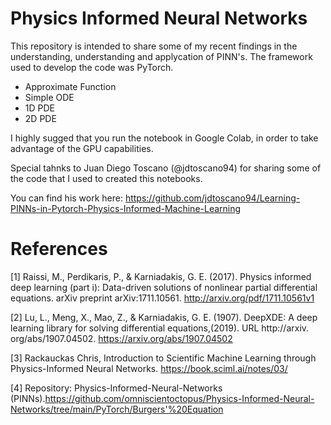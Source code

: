 # Physics Informed Neural Networks

This repository is intended to share some of my recent findings in the understanding, understanding and applycation of PINN's. The framework used to develop the code was PyTorch.
* Approximate Function
* Simple ODE
* 1D PDE
* 2D PDE

I highly sugged that you run the notebook in Google Colab, in order to take advantage of the GPU capabilities.

Special tahnks to Juan Diego Toscano (@jdtoscano94) for sharing some of the code that I used to created this notebooks. 

You can find his work here: https://github.com/jdtoscano94/Learning-PINNs-in-Pytorch-Physics-Informed-Machine-Learning

# References
[1] Raissi, M., Perdikaris, P., & Karniadakis, G. E. (2017). Physics informed deep learning (part i): Data-driven solutions of nonlinear partial differential equations. arXiv preprint arXiv:1711.10561. http://arxiv.org/pdf/1711.10561v1

[2] Lu, L., Meng, X., Mao, Z., & Karniadakis, G. E. (1907). DeepXDE: A deep learning library for solving differential equations,(2019). URL http://arxiv. org/abs/1907.04502. https://arxiv.org/abs/1907.04502

[3] Rackauckas Chris, Introduction to Scientific Machine Learning through Physics-Informed Neural Networks. https://book.sciml.ai/notes/03/

[4] Repository: Physics-Informed-Neural-Networks (PINNs).https://github.com/omniscientoctopus/Physics-Informed-Neural-Networks/tree/main/PyTorch/Burgers'%20Equation
